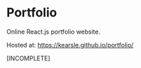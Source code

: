 # Portfolio
Online React.js portfolio website.

Hosted at: https://kearsle.github.io/portfolio/

[INCOMPLETE]
